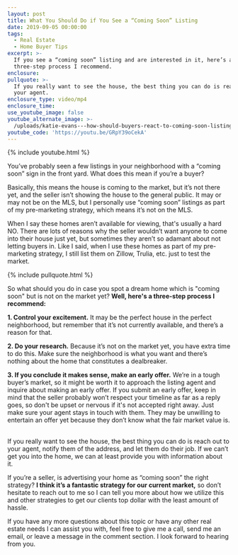 ```yaml
---
layout: post
title: What You Should Do if You See a “Coming Soon” Listing
date: 2019-09-05 00:00:00
tags:
  - Real Estate
  - Home Buyer Tips
excerpt: >-
  If you see a “coming soon” listing and are interested in it, here’s a
  three-step process I recommend.
enclosure:
pullquote: >-
  If you really want to see the house, the best thing you can do is reach out to
  your agent.
enclosure_type: video/mp4
enclosure_time:
use_youtube_image: false
youtube_alternate_image: >-
  /uploads/katie-evans---how-should-buyers-react-to-coming-soon-listings-youtube.jpg
youtube_code: 'https://youtu.be/GRpY39oCekA'
---
```


{% include youtube.html %}

You’ve probably seen a few listings in your neighborhood with a “coming soon” sign in the front yard. What does this mean if you’re a buyer?

Basically, this means the house is coming to the market, but it’s not there yet, and the seller isn’t showing the house to the general public. It may or may not be on the MLS, but I personally use “coming soon” listings as part of my pre-marketing strategy, which means it’s not on the MLS.&nbsp;

When I say these homes aren’t available for viewing, that's usually a hard NO. There are lots of reasons why the seller wouldn’t want anyone to come into their house just yet, but sometimes they aren’t so adamant about not letting buyers in. Like I said, when I use these homes as part of my pre-marketing strategy, I still list them on Zillow, Trulia, etc. just to test the market.

{% include pullquote.html %}

So what should you do in case you spot a dream home which is "coming soon" but is not on the market yet? **Well, here's a three-step process I recommend:**

**1\. Control your excitement.** It may be the perfect house in the perfect neighborhood, but remember that it’s not currently available, and there’s a reason for that.&nbsp;

**2\. Do your research.** Because it’s not on the market yet, you have extra time to do this. Make sure the neighborhood is what you want and there’s nothing about the home that constitutes a dealbreaker.&nbsp;

**3\. If you conclude it makes sense, make an early offer.** We’re in a tough buyer’s market, so it might be worth it to approach the listing agent and inquire about making an early offer. If you submit an early offer, keep in mind that the seller probably won’t respect your timeline as far as a reply goes, so don't be upset or nervous if it's not accepted right away. Just make sure your agent stays in touch with them. They may be unwilling to entertain an offer yet because they don’t know what the fair market value is. &nbsp;

If you really want to see the house, the best thing you can do is reach out to your agent, notify them of the address, and let them do their job. If we can’t get you into the home, we can at least provide you with information about it.&nbsp;

If you’re a seller, is advertising your home as “coming soon” the right strategy? **I think it’s a fantastic strategy for our current market,** so don’t hesitate to reach out to me so I can tell you more about how we utilize this and other strategies to get our clients top dollar with the least amount of hassle.&nbsp;

If you have any more questions about this topic or have any other real estate needs I can assist you with, feel free to give me a call, send me an email, or leave a message in the comment section. I look forward to hearing from you.